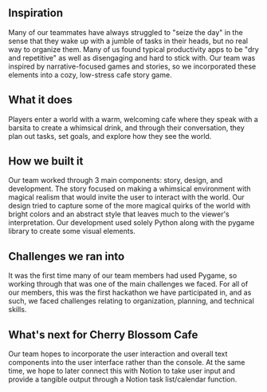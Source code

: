 ## Inspiration
Many of our teammates have always struggled to "seize the day" in the sense that they wake up with a jumble of tasks in their heads, but no real way to organize them. Many of us found typical productivity apps to be "dry and repetitive" as well as disengaging and hard to stick with. Our team was inspired by narrative-focused games and stories, so we incorporated these elements into a cozy, low-stress cafe story game. 

## What it does
Players enter a world with a warm, welcoming cafe where they speak with a barsita to create a whimsical drink, and through their conversation, they plan out tasks, set goals, and explore how they see the world.

## How we built it
Our team worked through 3 main components: story, design, and development. The story focused on making a whimsical environment with magical realism that would invite the user to interact with the world. Our design tried to capture some of the more magical quirks of the world with bright colors and an abstract style that leaves much to the viewer's interpretation. Our development used solely Python along with the pygame library to create some visual elements. 

## Challenges we ran into
It was the first time many of our team members had used Pygame, so working through that was one of the main challenges we faced. For all of our members, this was the first hackathon we have participated in, and as such, we faced challenges relating to organization, planning, and technical skills.  

## What's next for Cherry Blossom Cafe
Our team hopes to incorporate the user interaction and overall text components into the user interface rather than the console. At the same time, we hope to later connect this with Notion to take user input and provide a tangible output through a Notion task list/calendar function.
